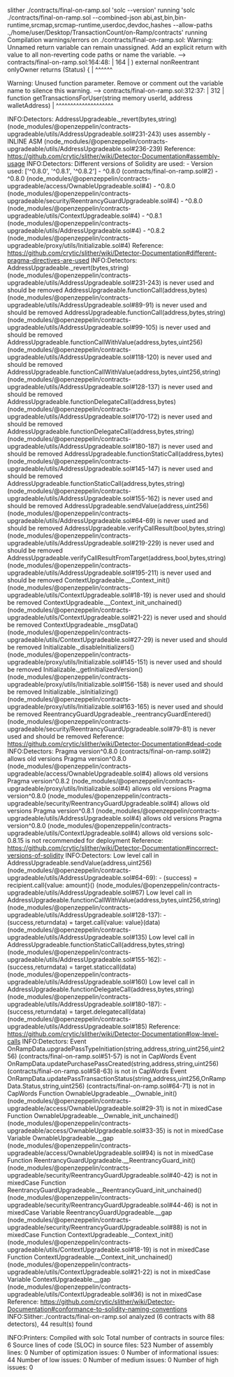 slither  ./contracts/final-on-ramp.sol
'solc --version' running
'solc ./contracts/final-on-ramp.sol --combined-json abi,ast,bin,bin-runtime,srcmap,srcmap-runtime,userdoc,devdoc,hashes --allow-paths .,/home/user/Desktop/TransactionCount/on-Ramp/contracts' running
Compilation warnings/errors on ./contracts/final-on-ramp.sol:
Warning: Unnamed return variable can remain unassigned. Add an explicit return with value to all non-reverting code paths or name the variable.
   --> contracts/final-on-ramp.sol:164:48:
    |
164 |     ) external nonReentrant onlyOwner returns (Status) {
    |                                                ^^^^^^

Warning: Unused function parameter. Remove or comment out the variable name to silence this warning.
   --> contracts/final-on-ramp.sol:312:37:
    |
312 |     function getTransactionsForUser(string memory userId, address walletAddress)
    |                                     ^^^^^^^^^^^^^^^^^^^^


INFO:Detectors:
AddressUpgradeable._revert(bytes,string) (node_modules/@openzeppelin/contracts-upgradeable/utils/AddressUpgradeable.sol#231-243) uses assembly
        - INLINE ASM (node_modules/@openzeppelin/contracts-upgradeable/utils/AddressUpgradeable.sol#236-239)
Reference: https://github.com/crytic/slither/wiki/Detector-Documentation#assembly-usage
INFO:Detectors:
Different versions of Solidity are used:
        - Version used: ['^0.8.0', '^0.8.1', '^0.8.2']
        - ^0.8.0 (contracts/final-on-ramp.sol#2)
        - ^0.8.0 (node_modules/@openzeppelin/contracts-upgradeable/access/OwnableUpgradeable.sol#4)
        - ^0.8.0 (node_modules/@openzeppelin/contracts-upgradeable/security/ReentrancyGuardUpgradeable.sol#4)
        - ^0.8.0 (node_modules/@openzeppelin/contracts-upgradeable/utils/ContextUpgradeable.sol#4)
        - ^0.8.1 (node_modules/@openzeppelin/contracts-upgradeable/utils/AddressUpgradeable.sol#4)
        - ^0.8.2 (node_modules/@openzeppelin/contracts-upgradeable/proxy/utils/Initializable.sol#4)
Reference: https://github.com/crytic/slither/wiki/Detector-Documentation#different-pragma-directives-are-used
INFO:Detectors:
AddressUpgradeable._revert(bytes,string) (node_modules/@openzeppelin/contracts-upgradeable/utils/AddressUpgradeable.sol#231-243) is never used and should be removed
AddressUpgradeable.functionCall(address,bytes) (node_modules/@openzeppelin/contracts-upgradeable/utils/AddressUpgradeable.sol#89-91) is never used and should be removed
AddressUpgradeable.functionCall(address,bytes,string) (node_modules/@openzeppelin/contracts-upgradeable/utils/AddressUpgradeable.sol#99-105) is never used and should be removed
AddressUpgradeable.functionCallWithValue(address,bytes,uint256) (node_modules/@openzeppelin/contracts-upgradeable/utils/AddressUpgradeable.sol#118-120) is never used and should be removed
AddressUpgradeable.functionCallWithValue(address,bytes,uint256,string) (node_modules/@openzeppelin/contracts-upgradeable/utils/AddressUpgradeable.sol#128-137) is never used and should be removed
AddressUpgradeable.functionDelegateCall(address,bytes) (node_modules/@openzeppelin/contracts-upgradeable/utils/AddressUpgradeable.sol#170-172) is never used and should be removed
AddressUpgradeable.functionDelegateCall(address,bytes,string) (node_modules/@openzeppelin/contracts-upgradeable/utils/AddressUpgradeable.sol#180-187) is never used and should be removed
AddressUpgradeable.functionStaticCall(address,bytes) (node_modules/@openzeppelin/contracts-upgradeable/utils/AddressUpgradeable.sol#145-147) is never used and should be removed
AddressUpgradeable.functionStaticCall(address,bytes,string) (node_modules/@openzeppelin/contracts-upgradeable/utils/AddressUpgradeable.sol#155-162) is never used and should be removed
AddressUpgradeable.sendValue(address,uint256) (node_modules/@openzeppelin/contracts-upgradeable/utils/AddressUpgradeable.sol#64-69) is never used and should be removed
AddressUpgradeable.verifyCallResult(bool,bytes,string) (node_modules/@openzeppelin/contracts-upgradeable/utils/AddressUpgradeable.sol#219-229) is never used and should be removed
AddressUpgradeable.verifyCallResultFromTarget(address,bool,bytes,string) (node_modules/@openzeppelin/contracts-upgradeable/utils/AddressUpgradeable.sol#195-211) is never used and should be removed
ContextUpgradeable.__Context_init() (node_modules/@openzeppelin/contracts-upgradeable/utils/ContextUpgradeable.sol#18-19) is never used and should be removed
ContextUpgradeable.__Context_init_unchained() (node_modules/@openzeppelin/contracts-upgradeable/utils/ContextUpgradeable.sol#21-22) is never used and should be removed
ContextUpgradeable._msgData() (node_modules/@openzeppelin/contracts-upgradeable/utils/ContextUpgradeable.sol#27-29) is never used and should be removed
Initializable._disableInitializers() (node_modules/@openzeppelin/contracts-upgradeable/proxy/utils/Initializable.sol#145-151) is never used and should be removed
Initializable._getInitializedVersion() (node_modules/@openzeppelin/contracts-upgradeable/proxy/utils/Initializable.sol#156-158) is never used and should be removed
Initializable._isInitializing() (node_modules/@openzeppelin/contracts-upgradeable/proxy/utils/Initializable.sol#163-165) is never used and should be removed
ReentrancyGuardUpgradeable._reentrancyGuardEntered() (node_modules/@openzeppelin/contracts-upgradeable/security/ReentrancyGuardUpgradeable.sol#79-81) is never used and should be removed
Reference: https://github.com/crytic/slither/wiki/Detector-Documentation#dead-code
INFO:Detectors:
Pragma version^0.8.0 (contracts/final-on-ramp.sol#2) allows old versions
Pragma version^0.8.0 (node_modules/@openzeppelin/contracts-upgradeable/access/OwnableUpgradeable.sol#4) allows old versions
Pragma version^0.8.2 (node_modules/@openzeppelin/contracts-upgradeable/proxy/utils/Initializable.sol#4) allows old versions
Pragma version^0.8.0 (node_modules/@openzeppelin/contracts-upgradeable/security/ReentrancyGuardUpgradeable.sol#4) allows old versions
Pragma version^0.8.1 (node_modules/@openzeppelin/contracts-upgradeable/utils/AddressUpgradeable.sol#4) allows old versions
Pragma version^0.8.0 (node_modules/@openzeppelin/contracts-upgradeable/utils/ContextUpgradeable.sol#4) allows old versions
solc-0.8.15 is not recommended for deployment
Reference: https://github.com/crytic/slither/wiki/Detector-Documentation#incorrect-versions-of-solidity
INFO:Detectors:
Low level call in AddressUpgradeable.sendValue(address,uint256) (node_modules/@openzeppelin/contracts-upgradeable/utils/AddressUpgradeable.sol#64-69):
        - (success) = recipient.call{value: amount}() (node_modules/@openzeppelin/contracts-upgradeable/utils/AddressUpgradeable.sol#67)
Low level call in AddressUpgradeable.functionCallWithValue(address,bytes,uint256,string) (node_modules/@openzeppelin/contracts-upgradeable/utils/AddressUpgradeable.sol#128-137):
        - (success,returndata) = target.call{value: value}(data) (node_modules/@openzeppelin/contracts-upgradeable/utils/AddressUpgradeable.sol#135)
Low level call in AddressUpgradeable.functionStaticCall(address,bytes,string) (node_modules/@openzeppelin/contracts-upgradeable/utils/AddressUpgradeable.sol#155-162):
        - (success,returndata) = target.staticcall(data) (node_modules/@openzeppelin/contracts-upgradeable/utils/AddressUpgradeable.sol#160)
Low level call in AddressUpgradeable.functionDelegateCall(address,bytes,string) (node_modules/@openzeppelin/contracts-upgradeable/utils/AddressUpgradeable.sol#180-187):
        - (success,returndata) = target.delegatecall(data) (node_modules/@openzeppelin/contracts-upgradeable/utils/AddressUpgradeable.sol#185)
Reference: https://github.com/crytic/slither/wiki/Detector-Documentation#low-level-calls
INFO:Detectors:
Event OnRampData.upgradePassTypeInitiation(string,address,string,uint256,uint256) (contracts/final-on-ramp.sol#51-57) is not in CapWords
Event OnRampData.updatePurchasePassCreated(string,address,string,uint256) (contracts/final-on-ramp.sol#58-63) is not in CapWords
Event OnRampData.updatePassTransactionStatus(string,address,uint256,OnRampData.Status,string,uint256) (contracts/final-on-ramp.sol#64-71) is not in CapWords
Function OwnableUpgradeable.__Ownable_init() (node_modules/@openzeppelin/contracts-upgradeable/access/OwnableUpgradeable.sol#29-31) is not in mixedCase
Function OwnableUpgradeable.__Ownable_init_unchained() (node_modules/@openzeppelin/contracts-upgradeable/access/OwnableUpgradeable.sol#33-35) is not in mixedCase
Variable OwnableUpgradeable.__gap (node_modules/@openzeppelin/contracts-upgradeable/access/OwnableUpgradeable.sol#94) is not in mixedCase
Function ReentrancyGuardUpgradeable.__ReentrancyGuard_init() (node_modules/@openzeppelin/contracts-upgradeable/security/ReentrancyGuardUpgradeable.sol#40-42) is not in mixedCase
Function ReentrancyGuardUpgradeable.__ReentrancyGuard_init_unchained() (node_modules/@openzeppelin/contracts-upgradeable/security/ReentrancyGuardUpgradeable.sol#44-46) is not in mixedCase
Variable ReentrancyGuardUpgradeable.__gap (node_modules/@openzeppelin/contracts-upgradeable/security/ReentrancyGuardUpgradeable.sol#88) is not in mixedCase
Function ContextUpgradeable.__Context_init() (node_modules/@openzeppelin/contracts-upgradeable/utils/ContextUpgradeable.sol#18-19) is not in mixedCase
Function ContextUpgradeable.__Context_init_unchained() (node_modules/@openzeppelin/contracts-upgradeable/utils/ContextUpgradeable.sol#21-22) is not in mixedCase
Variable ContextUpgradeable.__gap (node_modules/@openzeppelin/contracts-upgradeable/utils/ContextUpgradeable.sol#36) is not in mixedCase
Reference: https://github.com/crytic/slither/wiki/Detector-Documentation#conformance-to-solidity-naming-conventions
INFO:Slither:./contracts/final-on-ramp.sol analyzed (6 contracts with 88 detectors), 44 result(s) found




INFO:Printers:
Compiled with solc
Total number of contracts in source files: 6
Source lines of code (SLOC) in source files: 523
Number of  assembly lines: 0
Number of optimization issues: 0
Number of informational issues: 44
Number of low issues: 0
Number of medium issues: 0
Number of high issues: 0